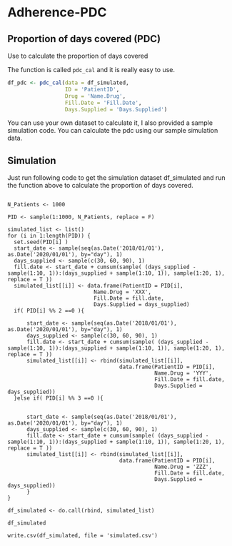 # Adherence-PDC

## Proportion of days covered (PDC)

Use to calculate the proportion of days covered

The function is called `pdc_cal` and it is really easy to use.



```r
df_pdc <- pdc_cal(data = df_simulated,
                  ID = 'PatientID',
                  Drug = 'Name.Drug',
                  Fill.Date = 'Fill.Date',
                  Days.Supplied = 'Days.Supplied')
```

You can use your own dataset to calculate it, I also provided a sample simulation code. You can calculate the pdc using our sample simulation data.



## Simulation

Just run following code to get the simulation dataset df_simulated and run the function above to calculate the proportion of days covered.

```{r}

N_Patients <- 1000

PID <- sample(1:1000, N_Patients, replace = F)

simulated_list <- list()
for (i in 1:length(PID)) {
  set.seed(PID[i] )
  start_date <- sample(seq(as.Date('2018/01/01'), as.Date('2020/01/01'), by="day"), 1)
  days_supplied <- sample(c(30, 60, 90), 1)
  fill.date <- start_date + cumsum(sample( (days_supplied - sample(1:10, 1)):(days_supplied + sample(1:10, 1)), sample(1:20, 1), replace = T ))
  simulated_list[[i]] <- data.frame(PatientID = PID[i],
                           Name.Drug = 'XXX',
                           Fill.Date = fill.date,
                           Days.Supplied = days_supplied)
  if( PID[i] %% 2 ==0 ){

      start_date <- sample(seq(as.Date('2018/01/01'), as.Date('2020/01/01'), by="day"), 1)
      days_supplied <- sample(c(30, 60, 90), 1)
      fill.date <- start_date + cumsum(sample( (days_supplied - sample(1:10, 1)):(days_supplied + sample(1:10, 1)), sample(1:20, 1), replace = T ))
      simulated_list[[i]] <- rbind(simulated_list[[i]],
                                   data.frame(PatientID = PID[i],
                                              Name.Drug = 'YYY',
                                              Fill.Date = fill.date,
                                              Days.Supplied = days_supplied))
  }else if( PID[i] %% 3 ==0 ){


      start_date <- sample(seq(as.Date('2018/01/01'), as.Date('2020/01/01'), by="day"), 1)
      days_supplied <- sample(c(30, 60, 90), 1)
      fill.date <- start_date + cumsum(sample( (days_supplied - sample(1:10, 1)):(days_supplied + sample(1:10, 1)), sample(1:20, 1), replace = T ))
      simulated_list[[i]] <- rbind(simulated_list[[i]],
                                   data.frame(PatientID = PID[i],
                                              Name.Drug = 'ZZZ',
                                              Fill.Date = fill.date,
                                              Days.Supplied = days_supplied))    
      }
}

df_simulated <- do.call(rbind, simulated_list)

df_simulated

write.csv(df_simulated, file = 'simulated.csv')

```
